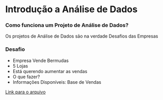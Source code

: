 # Introdução a Análise de Dados

### Como funciona um Projeto de Análise de Dados?

Os projetos de Análise de Dados são na verdade Desafios das Empresas

### Desafio

- Empresa Vende Bermudas
- 5 Lojas
- Está querendo aumentar as vendas
- O que fazer?
- Informações Disponíveis: Base de Vendas

[Link para o arquivo](Introdução_Analise_de_Dados.ipynb)
